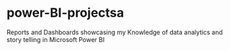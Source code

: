 # power-BI-projectsa
 Reports and Dashboards showcasing my Knowledge of data analytics and story telling in Microsoft Power BI 
